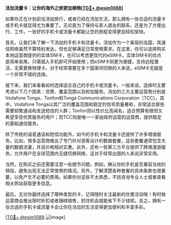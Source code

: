 **汤加流量卡：让你的海外之旅更加顺畅[[TG💪+ @esim1088](https://t.me/s/esim1088)]**

如果你正在计划前往汤加旅行，或者已经在汤加生活，那么拥有一张合适的流量卡或手机卡就显得尤为重要了。无论是为了保持与家人朋友的联系，还是为了方便出行、工作，一张好的手机卡或流量卡都能让您的旅程变得更加轻松愉快。

首先，让我们来了解一下汤加的手机卡和流量卡。汤加作为一个美丽的岛国，其通信网络虽然不算特别发达，但也足够满足日常使用需求。在这里，你可以选择购买本地运营商提供的实体SIM卡，也可以考虑更现代的eSIM卡。实体SIM卡的优点是简单易用，只需插入手机即可开始使用；而eSIM卡则更为便捷，支持远程激活，无需更换物理卡。对于经常需要在多个国家间切换的人来说，eSIM卡无疑是一个非常不错的选择。

接下来，我们来看看如何选择适合自己的手机卡或流量卡。一般来说，选择时主要考虑以下几个因素：资费、覆盖范围以及附加服务。汤加的三大主要运营商分别是Vodafone Tonga、Tonfon和Tonga Communications Corporation（TCC）。其中，Vodafone Tonga以其广泛的覆盖范围和稳定的信号质量著称，非常适合那些需要频繁通话和发送短信的人群；Tonfon则以性价比高闻名，适合预算有限但又希望享受优质服务的用户；而TCC则是唯一一家由政府运营的运营商，提供稳定的基础通信服务。

除了传统的语音通话和短信功能外，如今的手机卡和流量卡还提供了许多增值服务。比如，很多运营商推出了专门针对游客设计的数据套餐，这些套餐通常包含大量的数据流量，并且价格相对实惠。此外，还有一些第三方平台提供了跨境漫游服务，允许用户在全球范围内无缝切换网络，这对于经常出国的人来说非常实用。

当然，在购买之前还需要注意一些细节问题。例如，确认你的手机是否兼容当地的频段，避免出现无法正常使用的情况。另外，了解清楚各种套餐的具体条款也很重要，以免产生不必要的费用。如果你对这些不太熟悉，不妨咨询专业人士或者查看相关网站获取更多信息。

最后，无论你最终选择了哪种类型的卡，记得随时关注最新的优惠活动哦！有时候运营商会推出限时折扣或者捆绑销售，抓住机会就能省下不少钱呢。总之，拥有一张合适的手机卡或流量卡会让你在汤加的生活变得更加便利和丰富多彩。

[[TG💪+ @esim1088](https://t.me/s/esim1088) ![Image](https://i.postimg.cc/4NQfJmqS/Snipaste-2025-05-13-00-14-12.png)]
